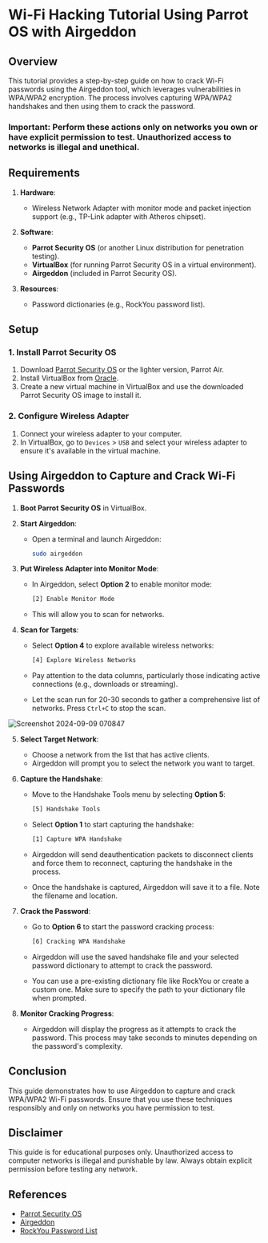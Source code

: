 # Wi-Fi Hacking Tutorial Using Parrot OS with Airgeddon

## Overview

This tutorial provides a step-by-step guide on how to crack Wi-Fi passwords using the Airgeddon tool, which leverages vulnerabilities in WPA/WPA2 encryption. The process involves capturing WPA/WPA2 handshakes and then using them to crack the password.

### **Important**: Perform these actions only on networks you own or have explicit permission to test. Unauthorized access to networks is illegal and unethical.

## Requirements

1. **Hardware**:
   - Wireless Network Adapter with monitor mode and packet injection support (e.g., TP-Link adapter with Atheros chipset).

2. **Software**:
   - **Parrot Security OS** (or another Linux distribution for penetration testing).
   - **VirtualBox** (for running Parrot Security OS in a virtual environment).
   - **Airgeddon** (included in Parrot Security OS).

3. **Resources**:
   - Password dictionaries (e.g., RockYou password list).

## Setup

### 1. Install Parrot Security OS

1. Download [Parrot Security OS](https://www.parrotsec.org/download/) or the lighter version, Parrot Air.
2. Install VirtualBox from [Oracle](https://www.virtualbox.org/).
3. Create a new virtual machine in VirtualBox and use the downloaded Parrot Security OS image to install it.

### 2. Configure Wireless Adapter

1. Connect your wireless adapter to your computer.
2. In VirtualBox, go to `Devices` > `USB` and select your wireless adapter to ensure it's available in the virtual machine.

## Using Airgeddon to Capture and Crack Wi-Fi Passwords

1. **Boot Parrot Security OS** in VirtualBox.

2. **Start Airgeddon**:
   - Open a terminal and launch Airgeddon:

     ```bash
     sudo airgeddon
     ```

3. **Put Wireless Adapter into Monitor Mode**:
   - In Airgeddon, select **Option 2** to enable monitor mode:

     ```bash
     [2] Enable Monitor Mode
     ```

   - This will allow you to scan for networks.

4. **Scan for Targets**:
   - Select **Option 4** to explore available wireless networks:

     ```bash
     [4] Explore Wireless Networks
     ```

   - Pay attention to the data columns, particularly those indicating active connections (e.g., downloads or streaming).

   - Let the scan run for 20-30 seconds to gather a comprehensive list of networks. Press `Ctrl+C` to stop the scan.

![Screenshot 2024-09-09 070847](https://github.com/user-attachments/assets/16657867-43f6-4831-bc53-632bd39ecb66)

5. **Select Target Network**:
   - Choose a network from the list that has active clients.
   - Airgeddon will prompt you to select the network you want to target.

6. **Capture the Handshake**:
   - Move to the Handshake Tools menu by selecting **Option 5**:

     ```bash
     [5] Handshake Tools
     ```

   - Select **Option 1** to start capturing the handshake:

     ```bash
     [1] Capture WPA Handshake
     ```

   - Airgeddon will send deauthentication packets to disconnect clients and force them to reconnect, capturing the handshake in the process.

   - Once the handshake is captured, Airgeddon will save it to a file. Note the filename and location.

7. **Crack the Password**:
   - Go to **Option 6** to start the password cracking process:

     ```bash
     [6] Cracking WPA Handshake
     ```

   - Airgeddon will use the saved handshake file and your selected password dictionary to attempt to crack the password.

   - You can use a pre-existing dictionary file like RockYou or create a custom one. Make sure to specify the path to your dictionary file when prompted.

8. **Monitor Cracking Progress**:
   - Airgeddon will display the progress as it attempts to crack the password. This process may take seconds to minutes depending on the password's complexity.

## Conclusion

This guide demonstrates how to use Airgeddon to capture and crack WPA/WPA2 Wi-Fi passwords. Ensure that you use these techniques responsibly and only on networks you have permission to test.

## Disclaimer

This guide is for educational purposes only. Unauthorized access to computer networks is illegal and punishable by law. Always obtain explicit permission before testing any network.

## References

- [Parrot Security OS](https://www.parrotsec.org/)
- [Airgeddon](https://github.com/v1s1t0r1sh3r3/airgeddon)
- [RockYou Password List](https://github.com/brannondorsey/naive-hashcat/blob/master/rockyou.txt)
```

